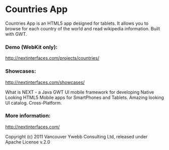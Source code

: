 Countries App
====

Countries App is an HTML5 app designed for tablets. It allows you to browse for each country of the world and read wikipedia information. Built with GWT.

### Demo (WebKit only):
http://nextinterfaces.com/projects/countries/

### Showcases:
http://nextinterfaces.com/showcases/

What is NEXT - a Java GWT UI mobile framework for developing Native Looking HTML5 Mobile apps for SmartPhones and Tablets. 
Amazing looking UI catalog. Cross-Platform.

### More information:
http://nextinterfaces.com/

Copyright (c) 2011 Vancouver Ywebb Consulting Ltd, released under Apache License v.2.0